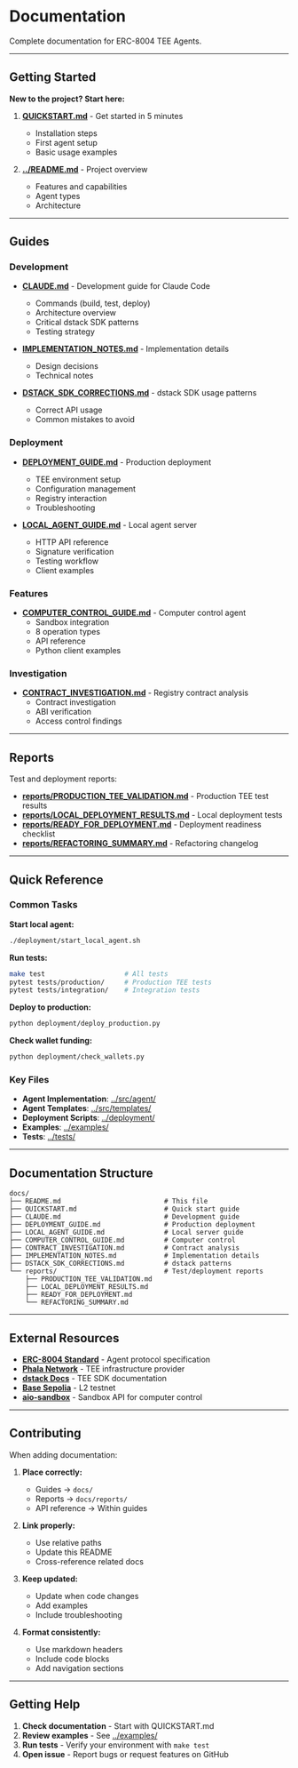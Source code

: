 # Documentation

Complete documentation for ERC-8004 TEE Agents.

---

## Getting Started

**New to the project? Start here:**

1. **[QUICKSTART.md](QUICKSTART.md)** - Get started in 5 minutes
   - Installation steps
   - First agent setup
   - Basic usage examples

2. **[../README.md](../README.md)** - Project overview
   - Features and capabilities
   - Agent types
   - Architecture

---

## Guides

### Development

- **[CLAUDE.md](CLAUDE.md)** - Development guide for Claude Code
  - Commands (build, test, deploy)
  - Architecture overview
  - Critical dstack SDK patterns
  - Testing strategy

- **[IMPLEMENTATION_NOTES.md](IMPLEMENTATION_NOTES.md)** - Implementation details
  - Design decisions
  - Technical notes

- **[DSTACK_SDK_CORRECTIONS.md](DSTACK_SDK_CORRECTIONS.md)** - dstack SDK usage patterns
  - Correct API usage
  - Common mistakes to avoid

### Deployment

- **[DEPLOYMENT_GUIDE.md](DEPLOYMENT_GUIDE.md)** - Production deployment
  - TEE environment setup
  - Configuration management
  - Registry interaction
  - Troubleshooting

- **[LOCAL_AGENT_GUIDE.md](LOCAL_AGENT_GUIDE.md)** - Local agent server
  - HTTP API reference
  - Signature verification
  - Testing workflow
  - Client examples

### Features

- **[COMPUTER_CONTROL_GUIDE.md](COMPUTER_CONTROL_GUIDE.md)** - Computer control agent
  - Sandbox integration
  - 8 operation types
  - API reference
  - Python client examples

### Investigation

- **[CONTRACT_INVESTIGATION.md](CONTRACT_INVESTIGATION.md)** - Registry contract analysis
  - Contract investigation
  - ABI verification
  - Access control findings

---

## Reports

Test and deployment reports:

- **[reports/PRODUCTION_TEE_VALIDATION.md](reports/PRODUCTION_TEE_VALIDATION.md)** - Production TEE test results
- **[reports/LOCAL_DEPLOYMENT_RESULTS.md](reports/LOCAL_DEPLOYMENT_RESULTS.md)** - Local deployment tests
- **[reports/READY_FOR_DEPLOYMENT.md](reports/READY_FOR_DEPLOYMENT.md)** - Deployment readiness checklist
- **[reports/REFACTORING_SUMMARY.md](reports/REFACTORING_SUMMARY.md)** - Refactoring changelog

---

## Quick Reference

### Common Tasks

**Start local agent:**
```bash
./deployment/start_local_agent.sh
```

**Run tests:**
```bash
make test                    # All tests
pytest tests/production/     # Production TEE tests
pytest tests/integration/    # Integration tests
```

**Deploy to production:**
```bash
python deployment/deploy_production.py
```

**Check wallet funding:**
```bash
python deployment/check_wallets.py
```

### Key Files

- **Agent Implementation**: [../src/agent/](../src/agent/)
- **Agent Templates**: [../src/templates/](../src/templates/)
- **Deployment Scripts**: [../deployment/](../deployment/)
- **Examples**: [../examples/](../examples/)
- **Tests**: [../tests/](../tests/)

---

## Documentation Structure

```
docs/
├── README.md                          # This file
├── QUICKSTART.md                      # Quick start guide
├── CLAUDE.md                          # Development guide
├── DEPLOYMENT_GUIDE.md                # Production deployment
├── LOCAL_AGENT_GUIDE.md               # Local server guide
├── COMPUTER_CONTROL_GUIDE.md          # Computer control
├── CONTRACT_INVESTIGATION.md          # Contract analysis
├── IMPLEMENTATION_NOTES.md            # Implementation details
├── DSTACK_SDK_CORRECTIONS.md          # dstack patterns
└── reports/                           # Test/deployment reports
    ├── PRODUCTION_TEE_VALIDATION.md
    ├── LOCAL_DEPLOYMENT_RESULTS.md
    ├── READY_FOR_DEPLOYMENT.md
    └── REFACTORING_SUMMARY.md
```

---

## External Resources

- **[ERC-8004 Standard](https://eips.ethereum.org/EIPS/eip-8004)** - Agent protocol specification
- **[Phala Network](https://phala.network)** - TEE infrastructure provider
- **[dstack Docs](https://docs.phala.network/tech-specs/dstack)** - TEE SDK documentation
- **[Base Sepolia](https://sepolia.base.org)** - L2 testnet
- **[aio-sandbox](https://sandbox.agent-infra.com)** - Sandbox API for computer control

---

## Contributing

When adding documentation:

1. **Place correctly:**
   - Guides → `docs/`
   - Reports → `docs/reports/`
   - API reference → Within guides

2. **Link properly:**
   - Use relative paths
   - Update this README
   - Cross-reference related docs

3. **Keep updated:**
   - Update when code changes
   - Add examples
   - Include troubleshooting

4. **Format consistently:**
   - Use markdown headers
   - Include code blocks
   - Add navigation sections

---

## Getting Help

1. **Check documentation** - Start with QUICKSTART.md
2. **Review examples** - See [../examples/](../examples/)
3. **Run tests** - Verify your environment with `make test`
4. **Open issue** - Report bugs or request features on GitHub
